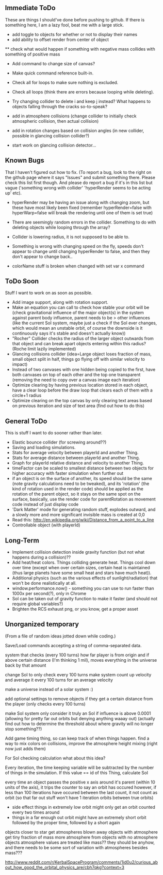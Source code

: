Immediate ToDo
--------------

These are things I should've done before pushing to github. If there is something here, I am a lazy fool, beat me with a large stick.

* add toggle to objects for whether or not to display their names
* add ability to offset render from center of object

** check what would happen if something with negative mass collides with something of positive mass

* Add command to change size of canvas?
* Make quick command reference built-in.

* Check all for loops to make sure nothing is excluded.
* Check all loops (think there are errors because looping while deleting).
* Try changing collider to delete i and keep j instead? What happens to objects falling through
  the cracks so-to-speak?

* add in atmosphere collisions (change collider to initially check atmospheric collision, then actual collision)
* add in rotation changes based on collision angles (in new collider, possible in glancing collision collider?)
* start work on glancing collision detector...

Known Bugs
----------

That I haven't figured out how to fix. (To report a bug, look to the right on the github page where it says "Issues" and submit something
there. Please check this list first though. And please do report a bug if it's in this list but vague ('something wrong with collider'
'hyperRender seems to be acting up' etc).

* hyperRender may be having an issue along with changing zoom, but these have most likely been fixed (remember hyperRender=false with
  hyperWarp=false will break the rendering until one of them is set true)
* There are seemingly random errors in the collider. Something to do with deleting objects while looping through the array?

* Collider is lowering radius, it is not supposed to be able to.
* Something is wrong with changing speed on the fly, speeds don't appear to change until changing hyperRender to false, and then
  they don't appear to change back..

* colorName stuff is broken when changed with set var x command

ToDo Soon
---------

Stuff I want to work on as soon as possible.

* Add image support, along with rotation support.
* Make an equation you can call to check how stable your orbit will be (check gravitational influence
  of the major object(s) in the system against parent body influence, parent
  needs to be > other influences (like the current SoI system, maybe just a check if the SoI ever changes,
  which would mean an unstable orbit, of course the downside is it continuously says it's stable and doesn't actually know))
* "Rocher" Collider checks the radius of the larger object outwards from that object and can break
  apart objects entering within this radius? (Roche limit lazily implemented)
* Glancing collisions collider (idea=Large object loses fraction of mass, small object split in
  half, things go flying off with similar velocity to impact)
* Instead of two canvases with one hidden being copied to the first, have both canvases on top of each other and the top one transparent (removing the need to copy over a canvas image each iteration)
* Optimize clearing by having previous location stored in each object, have a clear loop before the draw loop that clears each of them with a circle+1 radius
* Optimize clearing on the top canvas by only clearing text areas based on previous iteration and size of text area (find out how to do this)

General ToDo
------------

This is stuff I want to do sooner rather than later.

* Elastic bounce collider (for screwing around??)
* Saving and loading simulations.
* Stats for average velocity between playerId and another Thing.
* Stats for average distance between playerId and another Thing.
* Graph for playerId relative distance and velocity to another Thing.
* timeFactor can be scaled to smallest distance between two objects for higher accuracy with
  faster simulation when further out
* if an object is on the surface of another, its speed should be the same (note gravity calculations need to be tweaked),
  and its 'rotation' (the kind of rotation used in the render code) should be applied as the rotation of the parent object,
  so it stays on the same spot on the surface, basically, use the render code for parentRotation as movement code instead
  of just display code
* 'Dark Matter' mode for generating random stuff, explodes outward, and a slowly more and more significant
  invisible mass is created at 0,0
* Read this: http://en.wikipedia.org/wiki/Distance_from_a_point_to_a_line
* Controllable object (with playerId)

Long-Term
---------

* Implement collision detection inside gravity function (but not what happens during a collision)??
* Add heat/heat colors. Things colliding generate heat. Things cool down over time (except when over
  certain sizes, certain heat is maintained (thus large planets have some small heat and stars have much heat)).
* Additional physics (such as the various effects of sunlight/radiation) that won't be done realistically
  at all.
* window.performance.now() - something you can use to run faster than 1000x per second(?), only in Chrome
* SoI can be taken out of gravity function to make it faster (and should not require global variables?)
* Brighten the RCS exhaust png, or you know, get a proper asset

Unorganized temporary
---------------------

(From a file of random ideas jotted down while coding.)

Save/Load commands accepting a string of comma-separated data.

system that checks (every 100 turns) how far player is from origin and if above certain distance (I'm thinking 1 mil), moves everything
in the universe back by that amount

change SoI to only check every 100 turns
make system count up velocity and average it every 100 turns for an average velocity

make a universe instead of a solar system :)

add optional settings to remove objects if they get a certain distance from the player (only checks every 100 turns)

make SoI system only consider it truly an SoI if influence is above 0.0001 (allowing for pretty far out orbits but denying anything waaay out)
(actually find out how to determine the threshold about where gravity will no longer stop something??)

Add game timing thing, so can keep track of when things happen.
find a way to mix colors on collisions, improve the atmosphere height mixing (right now just adds them)

For SoI checking calculation what about this idea?

Every iteration, the time keeping variable will be subtracted by the number of things in the simulation.
If this value == id of this Thing, calculate SoI

every time an object passes the positive x axis around it's parent (within 10 units of the axis), it trips the counter to say an orbit has occured
however, if less than 100 iterations have occured between the last count, it not count as orbit (so that far out stuff won't have 1 iteration orbits between true orbits)
- side effect things in extremely low orbit might only get an orbit counted every two times around
- things in a far enough out orbit might have an extremely short orbit followed by the proper time, followed by a short again

objects closer to star get atmospheres blown away
objects with atmosphere get tiny fraction of mass more atmosphere from objects with no atmosphere
objects atmosphere values are treated like mass?? they should be anyhow, and there needs to be some sort of variation with atmospheres besides mass???

http://www.reddit.com/r/KerbalSpaceProgram/comments/1id0u2/curious_about_how_good_the_orbital_physics_are/cbh7qkg?context=3